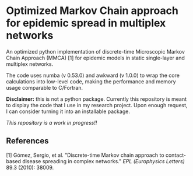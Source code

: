 # Optimized Markov Chain approach for epidemic spread in multiplex networks

An optimized python implementation of discrete-time Microscopic Markov Chain Approach (MMCA) [1] for epidemic models in static single-layer and multiplex networks.

The code uses numba (v 0.53.0) and awkward (v 1.0.0) to wrap the core calculations into low-level code, making the performance and memory usage comparable to C/Fortran.

**Disclaimer:**  this is not a python package. Currently this repository is meant to display the code that I use in my research project. Upon enough request, I can consider turning it into an installable package. 

_This repository is a work in progress!!_

## References

[1] Gómez, Sergio, et al. "Discrete-time Markov chain approach to contact-based disease spreading in complex networks." *EPL (Europhysics Letters)* 89.3 (2010): 38009.

